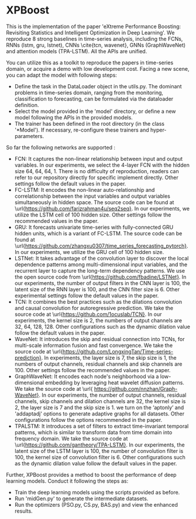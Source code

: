 # XPBoost
This is the implementation of the paper 'eXtreme Performance Boosting: Revisiting Statistics and Intelligent Optimization in Deep Learning'. We reproduce 8 strong baselines in time-series analysis, including the FCNs, RNNs (lstm, gru, lstnet), CNNs \cite{tcn, wavenet}, GNNs (GraphWaveNet) and attention models (TPA-LSTM). All the APIs are unified.

You can utilize this as a toolkit to reproduce the papers in time-series domain, or acquire a demo with low development cost. Facing a new scene, you can adapt the model with following steps:
- Define the task in the DataLoader object in the utils.py. The dominant problems in time-series domain, ranging from the monitoring, classification to forecasting, can be formulated via the dataloader definition.
- Select the model provided in the 'model' directory, or define a new model following the APIs in the provided models.
- The trainer has been defined in the root directory (in the class '*Model'). If necessary, re-configure these trainers and hyper-parameters.

So far the following networks are supported :

- FCN: It captures the non-linear relationship between input and output variables. In our experiments, we select the 4-layer FCN with the hidden size 64, 64, 64, 1. There is no difficulty of reproduction, readers can refer to our repository directly for specific implement directly. Other settings follow the default values in the paper. 
- FC-LSTM: It encodes the non-linear auto-relationship and correlationship between the input variables and output variables simultaneously in hidden space. The source code can be found at \url{https://github.com/farizrahman4u/seq2seq}. In our experiments, we utilize the LSTM cell of 100 hidden size. Other settings follow the recommended values in the paper. 
- GRU: It forecasts univariate time-series with fully-connected GRU hidden units, which is a variant of FC-LSTM. The source code can be found at \url{https://github.com/zhangxu0307/time_series_forecasting_pytorch}. In our experiments, we utilize the GRU cell of 100 hidden size.
- LSTNet: It takes advantage of the convolution layer to discover the local dependence patterns among multi-dimensional input variables, and the recurrent layer to capture the long-term dependency patterns. We use the open source code from \url{https://github.com/fbadine/LSTNet}. In our experiments, the number of output filters in the CNN layer is 100, the latent size of the RNN layer is 100, and the CNN filter size is 6. Other experimental settings follow the default values in the paper.
- TCN: It combines the best practices such as the dilations convolution and causal convolution for autoregressive prediction. We take the source code at \url{https://github.com/1ocuslab/TCN}. In our experiments, the kernel size is 2, the numbers of output channels are 32, 64, 128, 128. Other configurations such as the dynamic dilation value follow the default values in the paper. 
- WaveNet: It introduces the skip and residual connection into TCNs, for multi-scale information fusion and fast convergence. We take the source code at \url{https://github.com/LongxingTan/Time-series-prediction}. In experiments, the layer size is 7, the skip size is 1, the numbers of output channels, residual channels and skip channels are 100. Other settings follow the recommended values in the paper. 
- GraphWaveNet: It encodes each node's neighborhood via a low-dimensional embedding by leveraging heat wavelet diffusion patterns. We take the source code at \url{ https://github.com/nnzhan/Graph-WaveNet}.  In our experiments, the number of output channels, residual channels, skip channels and dilation channels are 32, the kernel size is 2, the layer size is 7 and the skip size is 1. we turn on the ‘aptonly’ and 'addaptadj' options to generate adaptive graphs for all datasets. Other configurations follow the options recommended in the paper.
- TPALSTM: It introduces a set of filters to extract time-invariant temporal patterns, which is similar to transform data from time domain into frequency domain. We take the source code at \url{https://github.com/gantheory/TPA-LSTM}. In our experiments, the latent size of the LSTM layer is 100, the number of convolution filter is 100, the kernel size of convolution filter is 6. Other configurations such as the dynamic dilation value follow the default values in the paper.

Further, XPBoost provides a method to boost the performance of deep learning models. Conduct it following the steps as:

- Train the deep learning models using the scripts provided as before.
- Run 'midGen.py' to generate the intermediate datasets.
- Run the optimizers (PSO.py, CS.py, BAS.py) and view the enhanced results.

